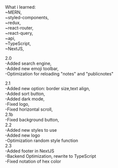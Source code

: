 What i learned:<br/>
~MERN,<br/>
~styled-components,<br/>
~redux,<br/>
~react-router,<br/>
~react-query,<br/>
~api,<br/>
~TypeScript,<br/>
~NextJS,<br/>


2.0<br/>
-Added search engine,<br/>
-Added new emoji toolbar,<br/>
-Optimization for reloading "notes" and "publicnotes"


2.1<br/>
-Added new option: border size,text align,<br/>
-Added sort button,<br/>
-Added dark mode,<br/>
-Fixed logo,<br/>
-Fixed horizontal scroll,<br/>
2.1b<br/>
-Fixed background button,<br/>
2.2<br/>
-Added new styles to use<br/>
-Added new logo<br/>
-Optimization random style function<br/>
2.3<br/>
-Added footer in NextJS<br/>
-Backend Optimization, rewrite to TypeScript<br/>
-Fixed notation of hex color<br/>